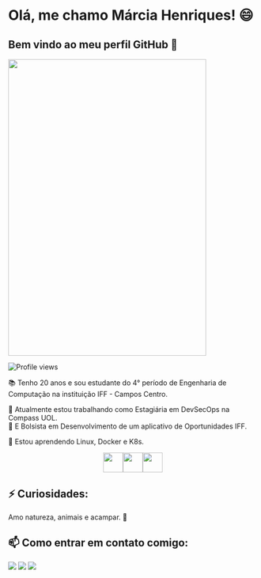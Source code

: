 # Olá, me chamo Márcia Henriques!  😄
## Bem vindo ao meu perfil GitHub 👋

<img align="center" src="https://user-images.githubusercontent.com/103605697/196480655-b822e478-934b-48f2-b03c-1e178562b17e.png" width="400" height="600"/>  

![Profile views](https://gpvc.arturio.dev/marciahenriquess)

📚 Tenho 20 anos e sou estudante do 4° período de Engenharia de Computação na instituição IFF - Campos Centro.

🔭 Atualmente estou trabalhando como Estagiária em DevSecOps na Compass UOL.  
🔎 E Bolsista em Desenvolvimento de um aplicativo de Oportunidades IFF.  
  

🌱 Estou aprendendo Linux, Docker e K8s.  
<p align="center"><img src="https://cdn.jsdelivr.net/gh/devicons/devicon/icons/linux/linux-original.svg" width="40" height="40"/><img src="https://cdn.jsdelivr.net/gh/devicons/devicon/icons/docker/docker-original.svg" width="40" height="40"/><img src="https://cdn.jsdelivr.net/gh/devicons/devicon/icons/kubernetes/kubernetes-plain.svg" width="40" height="40"/></p>

  
## ⚡ Curiosidades: 
Amo natureza, animais e acampar. 💚  

## 📫 Como entrar em contato comigo: 
<div>
<a href="https://t.me/Marcia_Henriques" target="_blank"><img src="https://img.shields.io/badge/-Telegram-%230077B5?style=for-the-badge&logo=telegram&logoColor=whitehttps://img.shields.io/badge/-Telegram-%230077B5?style=for-the-badge&logo=telegram&logoColor=white"></a>
<a href = "mailto:marciahenriques9@gmail.com"><img src="https://img.shields.io/badge/Gmail-D14836?style=for-the-badge&logo=gmail&logoColor=white" target="_blank"></a>
<a href="https://www.linkedin.com/in/m%C3%A1rcia-cristina-h-3a8024132" target="_blank"><img src="https://img.shields.io/badge/-LinkedIn-%230077B5?style=for-the-badge&logo=linkedin&logoColor=white" target="_blank"></a>   
</div>
